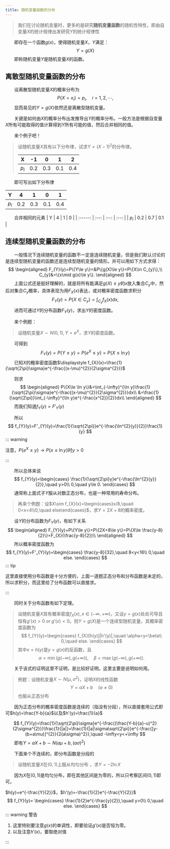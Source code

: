 ```yaml
---
title: 随机变量函数的分布
---
```


> 我们在讨论随机变量时，更多的是研究**随机变量函数**的随机性特性，即由自变量$X$的统计规律出发研究$Y$的统计规律性

&emsp;&emsp;即存在一个函数$g(x)$，使得随机变量$X$，$Y$满足：
$$
Y=g(X)
$$
&emsp;&emsp;即称随机变量$Y$是随机变量$X$的函数。

## 离散型随机变量函数的分布

&emsp;&emsp;设离散型随机变量$X$的概率分布为
$$
P\{X=x_{i}\}=p_{i},\quad i=1,2,\cdots,
$$
&emsp;&emsp;显而易见的$Y=g(X)$依然还是离散型随机变量。

&emsp;&emsp;关键是如何由$X$的概率分布出发推导出$Y$的概率分布。一般方法是根据自变量$X$所有可能取得的值计算得到$Y$所有可能的值，然后合并相同的值。

&emsp;&emsp;来个例子吧！

>设随机变量$X$具有以下分布律，试求$Y=(X-1)^{2}$的分布律。
>
>|    X    |  -1  |  0   |  1   |  2   |
>| :-----: | :--: | :--: | :--: | :--: |
>| $p_{i}$ | 0.2  | 0.3  | 0.1  | 0.4  |

&emsp;&emsp;即可写出如下分布律

|    Y    |  4   |  1   |  0   |  1   |
| :-----: | :--: | :--: | :--: | :--: |
| $p_{i}$ | 0.2  | 0.3  | 0.1  | 0.4  |

&emsp;&emsp;合并相同的元素
|    Y    |  4   |  1   |  0   |
| :-----: | :--: | :--: | :--: |
| $p_{i}$ | 0.2  | 0.7  | 0.1  |

## 连续型随机变量函数的分布

&emsp;&emsp;一般情况下连续随机变量的函数不一定是连续随机变量，但是我们默认讨论的是连续型随机变量的函数还是连续型随机变量的情形。并可以用如下方式求得：
$$
\begin{aligned}
F_{Y}(y)=P\{Y\le y\}=&P\{g(X)\le y\}=P\{X\in C_{y}\},\\
C_{y}&=\{x\mid g(x)\le y\}.
\end{aligned}
$$
&emsp;&emsp;上面公式还是挺好理解的，就是将所有能满足$g(X)\le y$的$x$放入集合$C_{y}$中，然后对集合$C_{y}$概率，具体表现为用$F_{X}(x)$表达，或对概率密度函数求积分
$$
F_{Y}(y)=P\{X\in C_{y}\}=\int_{C_{y}}f_{X}(x)dx,
$$
&emsp;&emsp;进而可通过$Y$的分布函数$F_{Y}(y)$，求出$Y$的密度函数。

&emsp;&emsp;来个例题：

>设随机变量$X\sim N(0,1),Y=e^{X}$，求$Y$的密度函数。

&emsp;&emsp;可得到
$$
F_{Y}(y)=P\{Y\le y\}=P\{e^{X}\le y\}=P\{X\le \ln y\}
$$
&emsp;&emsp;已知$X$的概率密度函数$\displaystyle f_{X}(x)=\frac{1}{\sqrt{2\pi}\sigma}e^{-\frac{(x-\mu)^{2}}{2\sigma^{2}}}$

&emsp;&emsp;则求
$$
\begin{aligned}
P\{X\le \ln y\}&=\int_{-\infty}^{\ln y}\frac{1}{\sqrt{2\pi}\sigma}e^{-\frac{(x-\mu)^{2}}{2\sigma^{2}}}dx\\
&=\frac{1}{\sqrt{2\pi}}\int_{-\infty}^{\ln y}e^{-\frac{x^{2}}{2}}dx\\
\end{aligned}
$$
&emsp;&emsp;而我们知道$f_{Y}(y)=F'_{Y}(y)$

&emsp;&emsp;所以
$$
f_{Y}(y)=F'_{Y}(y)=\frac{1}{\sqrt{2\pi}}e^{-\frac{\ln^{2}{y}}{2}}\frac{1}{y}
$$
::: warning

注意，$P\{e^{X}\le y\}\to P\{x\le \ln{y}\}$时$y>0$

:::

&emsp;&emsp;所以总体来说
$$
f_{Y}(y)=\begin{cases}
\frac{1}{\sqrt{2\pi}y}e^{-\frac{\ln^{2}{y}}{2}},\quad y>0\\
0,\quad y\le 0.
\end{cases}
$$
&emsp;&emsp;通常称上面式子$Y$服从对数正态分布，也是一种常用的寿命分布。

> 再来个例题：设$X\sim f_{X}(x)=\begin{cases}x/8,\quad 0<x<4\\0,\quad else\end{cases}$，求$Y=2X+8$的概率密度。

&emsp;&emsp;设$Y$的分布函数为$F_{Y}(y)$，有如下关系
$$
\begin{aligned}
F_{Y}(y)=P\{Y\le y\}=P\{2X+8\le y\}=P\{X\le \frac{y-8}{2}\}=F_{X}(\frac{y-8}{2})\\
\end{aligned}
$$
&emsp;&emsp;所以概率密度函数为
$$
f_{Y}(y)=F'_{Y}(y)=\begin{cases}
\frac{y-8}{32},\quad 8<y<16\\
0,\quad else.
\end{cases}
$$
::: tip

这里直接使用分布函数是十分方便的，上面一道题正态分布和分布函数是未定的，所以求积分，而这里给了分布函数可以直接求。

:::

&emsp;&emsp;同时关于分布函数有如下定理。

> 设随机变量$X$具有概率密度$f_{X}(x),x\in (-\infty,+\infty)$，又设$y=g(x)$处处可导且恒有$g'(x)>0\;or \; g'(x)<0$。则$Y=g(X)$是一个连续型随机变量，其概率密度函数为
> $$
> f_{Y}(y)=\begin{cases}
> f_{X}[h(y)]|h'(y)|,\quad \alpha<y<\beta\\
> 0,\quad else.
> \end{cases}
> $$
> 其中$x=h(y)$是$y=g(x)$的反函数，且
> $$
> \alpha =\min(g(-\infty),g(+\infty)),\quad \beta=\max{(g(-\infty),g(+\infty))}.
> $$

&emsp;&emsp;关于该式的证明这里不证明，是比较好证明。这里主要是说明如何用。

>例题：设随机变量$X\sim N(\mu,\sigma^{2})$，证明$X$的线性函数
>$$
>Y=aX+b\quad (a\ne 0)
>$$
>也服从正态分布

&emsp;&emsp;因为正态分布的概率密度函数是连续的（指没有分段），所以直接套用公式即可$h(y)=\frac{Y-b}{a}$以及$h'(y)=\frac{1}{a}$

$$
f_{Y}(y)=\frac{1}{\sqrt{2\pi}\sigma}e^{-\frac{(\frac{Y-b}{a}-u)^2}{2\sigma^{2}}}\frac{1}{|a|}=\frac{1}{|a|\sigma\sqrt{2\pi}}e^{-\frac{[y-(b+a\mu)]^{2}}{2(a\sigma)^2}},\quad -\infty<y<+\infty
$$
&emsp;&emsp;即有$Y=aX+b\sim N(a\mu+b,(a\sigma)^{2})$

&emsp;&emsp;下面来个不连续的，即分布函数是分段的

> 设随机变量$X$在$(0,1)$上服从均匀分布 ，求$Y=-2\ln X$

&emsp;&emsp;因为$X$在$(0,1)$是均匀分布，即在其他区间是为零的，所以只考察区间$(0,1)$即可。

$h(y)=e^{-\frac{Y}{2}}$，$h'(y)=-\frac{1}{2}e^{-\frac{Y}{2}}$
$$
f_{Y}(y)=
\begin{cases}
\frac{1}{2}e^{-\frac{y}{2}},\quad y>0\\
0,\quad else.
\end{cases}
$$
::: warning 警告

1. 这里特别要注意$g(x)$的单调性，即要验证$g'(x)$是否恒为零。
2. 以及注意$h'(x)$，要取绝对值

:::

